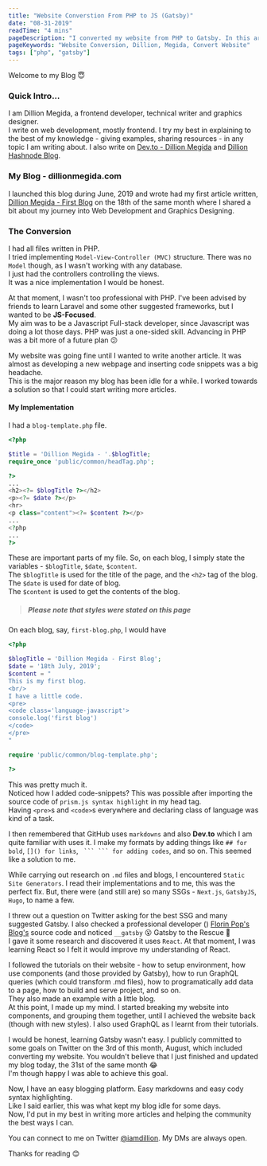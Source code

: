 ```yaml
---
title: "Website Converstion From PHP to JS (Gatsby)"
date: "08-31-2019"
readTime: "4 mins"
pageDescription: "I converted my website from PHP to Gatsby. In this article, I explain the reasons behind the conversion and the methods I used to achieve it."
pageKeywords: "Website Conversion, Dillion, Megida, Convert Website"
tags: ["php", "gatsby"]
---
```


Welcome to my Blog &#128519;
### Quick Intro...
I am Dillion Megida, a frontend developer, technical writer and graphics designer.
<br/>
I write on web development, mostly frontend. I try my best in explaining to the best of my knowledge - giving examples, sharing resources - in any topic I am writing about. I also write on <a href='https://dev.to/dillionmegida' title='Dev.to - Dillion Megida'>Dev.to - Dillion Megida</a> and <a href='https://dillion.hashnode.dev' title='Hashnode - Dillion Megida'>Dillion Hashnode Blog</a>.

### My Blog - dillionmegida.com
I launched this blog during June, 2019 and wrote had my first article written, <a href='/first-blog' title='My first Blog'>Dillion Megida - First Blog</a> on the 18th of the same month where I shared a bit about my journey into Web Development and Graphics Designing.

### The Conversion
I had all files written in PHP.
<br>
I tried implementing `Model-View-Controller (MVC)` structure. There was no `Model` though, as I wasn't working with any database.<br/>
I just had the controllers controlling the views.<br/>
It was a nice implementation I would be honest.

At that moment, I wasn't too professional with PHP. I've been advised by friends to learn Laravel and some other suggested frameworks, but I wanted to be **JS-Focused**. <br/>
My aim was to be a Javascript Full-stack developer, since Javascript was doing a lot those days. PHP was just a one-sided skill. Advancing in PHP was a bit more of a future plan &#128533;

My website was going fine until I wanted to write another article. It was almost as developing a new webpage and inserting code snippets was a big headache.<br />
This is the major reason my blog has been idle for a while. I worked towards a solution so that I could start writing more articles.

#### My Implementation
I had a `blog-template.php` file.<br/>

```php
<?php

$title = 'Dillion Megida - '.$blogTitle;
require_once 'public/common/headTag.php';

?>                  
...
<h2><?= $blogTitle ?></h2>
<p><?= $date ?></p>
<hr>
<p class="content"><?= $content ?></p>
...
<?php
...
?>
```
These are important parts of my file. So, on each blog, I simply state the variables - `$blogTitle`, `$date`, `$content`.
<br/>
The `$blogTitle` is used for the title of the page, and the `<h2>` tag of the blog.<br/>
The `$date` is used for date of blog.<br/>
The `$content` is used to get the contents of the blog.
> ##### Please note that styles were stated on this page

On each blog, say, `first-blog.php`, I would have
```php
<?php

$blogTitle = 'Dillion Megida - First Blog';
$date = '18th July, 2019';
$content = "
This is my first blog.
<br/>
I have a little code.
<pre>
<code class='language-javascript'>
console.log('first blog')
</code>
</pre>
"

require 'public/common/blog-template.php';

?>
```
This was pretty much it. <br/>
Noticed how I added code-snippets? This was possible after importing the source code of `prism.js syntax highlight` in my head tag.
<br/>
Having `<pre>`s and `<code>`s everywhere and declaring class of language was kind of a task.

I then remembered that GitHub uses `markdowns` and also **Dev.to** which I am quite familiar with uses it. I make my formats by adding things like `## for bold`, `[]() for links`, ` ``` ``` for adding codes`, and so on. This seemed like a solution to me.

While carrying out research on `.md` files and blogs, I encountered `Static Site Generators`. I read their implementations and to me, this was the perfect fix. But, there were (and still are) so many SSGs - `Next.js`, `GatsbyJS`, `Hugo`, to name a few.

I threw out a question on Twitter asking for the best SSG and many suggested Gatsby. I also checked a professional developer () <a href='https://florin-pop.com' href='Florin Pop'>Florin Pop's Blog's</a> source code and noticed `__gatsby` &#128558; Gatsby to the Rescue &#128640; <br/>
I gave it some research and discovered it uses `React`. At that moment, I was learning React so I felt it would improve my understanding of React.

I followed the tutorials on their website - how to setup environment, how use components (and those provided by Gatsby), how to run GraphQL queries (which could transform .md files), how to programatically add data to a page, how to build and serve project, and so on. <br/>
They also made an example with a little blog.<br/>
At this point, I made up my mind. I started breaking my website into components, and grouping them together, until I achieved the website back (though with new styles). I also used GraphQL as I learnt from their tutorials.

I would be honest, learning Gatsby wasn't easy. I publicly committed to some goals on Twitter on the 3rd of this month, August, which included converting my website. You wouldn't believe that I just finished and updated my blog today, the 31st of the same month &#128514; <br/>
I'm though happy I was able to achieve this goal.

Now, I have an easy blogging platform. Easy markdowns and easy cody syntax highlighting. <br/>
Like I said earlier, this was what kept my blog idle for some days.<br/>
Now, I'd put in my best in writing more articles and helping the community the best ways I can.<br/>

You can connect to me on Twitter <a href='https://twitter.com/iamdillion'>@iamdillion</a>. My DMs are always open.

Thanks for reading &#128522;
